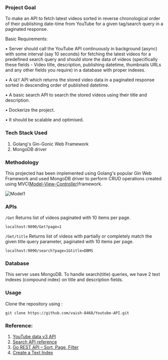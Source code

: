 ### Project Goal
To make an API to fetch latest videos sorted in reverse chronological order of their
publishing date-time from YouTube for a given tag/search query in a paginated
response.

Basic Requirements:

• Server should call the YouTube API continuously in background (async) with
some interval (say 10 seconds) for fetching the latest videos for a predefined
search query and should store the data of videos (specifically these fields -
Video title, description, publishing datetime, thumbnails URLs and any other
fields you require) in a database with proper indexes.

• A `GET` API which returns the stored video data in a paginated response sorted
in descending order of published datetime.

• A basic search API to search the stored videos using their title and description.

• Dockerize the project.

• It should be scalable and optimised.

### Tech Stack Used
1. Golang's Gin-Gonic Web Framework
2. MongoDB driver

### Methodology
This projected has been implemented using Golang's popular Gin Web Framework and used MongoDB driver to perform CRUD operations created using MVC([Model-View-Controller](https://www.geeksforgeeks.org/mvc-framework-introduction/))framework.

![Model1](https://github.com/vaish-8468/Youtube-API/assets/84587662/f7d997ea-6097-4b7f-8660-f4ffe416de63)


### APIs
`/Get` Returns list of videos paginated with 10 items per page.
```
localhost:9090/Get?page=1
```

`/Get/title` Returns list of videos with partially or completely match the given title query parameter, paginated with 10 items per page.
```
localhost:9090/search?page=1&title=DBMS
```

### Database
This server uses MongoDB. To handle search(title) queries, we have 2 text indexes (compound index) on title and description fields.

### Usage
Clone the repository using :
```
git clone https://github.com/vaish-8468/Youtube-API.git
```

### Reference:
 1. [YouTube data v3 API](https://developers.google.com/youtube/v3/gettingstarted)
 2. [Search API reference](https://developers.google.com/youtube/v3/docs/search/list)
 3. [Go REST API – Sort, Page, Filter](https://go-cloud-native.com/golang/go-rest-api-sort-page-and-filter)
 4. [Create a Text Index](https://www.mongodb.com/docs/manual/core/indexes/index-types/index-text/create-text-index/#std-label-create-text-index)




